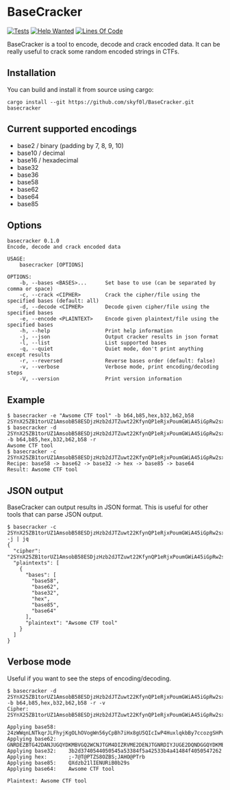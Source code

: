 # BaseCracker

[![Tests](https://github.com/skyf0l/BaseCracker/actions/workflows/tests.yml/badge.svg)](https://github.com/skyf0l/BaseCracker/actions/workflows/tests.yml)
[![Help Wanted](https://img.shields.io/github/issues/skyf0l/BaseCracker/help%20wanted?color=green)](https://github.com/skyf0l/BaseCracker/issues?q=is%3Aissue+is%3Aopen+label%3A%22help+wanted%22)
[![Lines Of Code](https://tokei.rs/b1/github/skyf0l/BaseCracker?category=code)](https://github.com/skyf0l/BaseCracker)

BaseCracker is a tool to encode, decode and crack encoded data. It can be really useful to crack some random encoded strings in CTFs.

## Installation

You can build and install it from source using cargo:

```console
cargo install --git https://github.com/skyf0l/BaseCracker.git basecracker
```

## Current supported encodings

- base2 / binary (padding by 7, 8, 9, 10)
- base10 / decimal
- base16 / hexadecimal
- base32
- base36
- base58
- base62
- base64
- base85

## Options

```
basecracker 0.1.0
Encode, decode and crack encoded data

USAGE:
    basecracker [OPTIONS]

OPTIONS:
    -b, --bases <BASES>...      Set base to use (can be separated by comma or space)
    -c, --crack <CIPHER>        Crack the cipher/file using the specified bases (default: all)
    -d, --decode <CIPHER>       Decode given cipher/file using the specified bases
    -e, --encode <PLAINTEXT>    Encode given plaintext/file using the specified bases
    -h, --help                  Print help information
    -j, --json                  Output cracker results in json format
    -l, --list                  List supported bases
    -q, --quiet                 Quiet mode, don't print anything except results
    -r, --reversed              Reverse bases order (default: false)
    -v, --verbose               Verbose mode, print encoding/decoding steps
    -V, --version               Print version information
```

## Example

```console
$ basecracker -e "Awsome CTF tool" -b b64,b85,hex,b32,b62,b58
2SYnX25ZB1torUZ1AmsobB58ESDjzHzb2dJTZuwt22KfynQP1eRjxPoumGWiA45iGpRw2sx5LVB1D8K8xaLTTetafmPs3a44oiaFxrg3s4d4fkWJ36UzrSFWuLL6WbdQ5nbQSBCV7gC2DCzrxpaj
$ basecracker -d 2SYnX25ZB1torUZ1AmsobB58ESDjzHzb2dJTZuwt22KfynQP1eRjxPoumGWiA45iGpRw2sx5LVB1D8K8xaLTTetafmPs3a44oiaFxrg3s4d4fkWJ36UzrSFWuLL6WbdQ5nbQSBCV7gC2DCzrxpaj -b b64,b85,hex,b32,b62,b58 -r
Awsome CTF tool
$ basecracker -c 2SYnX25ZB1torUZ1AmsobB58ESDjzHzb2dJTZuwt22KfynQP1eRjxPoumGWiA45iGpRw2sx5LVB1D8K8xaLTTetafmPs3a44oiaFxrg3s4d4fkWJ36UzrSFWuLL6WbdQ5nbQSBCV7gC2DCzrxpaj
Recipe: base58 -> base62 -> base32 -> hex -> base85 -> base64
Result: Awsome CTF tool
```

## JSON output

BaseCracker can output results in JSON format. This is useful for other tools that can parse JSON output.

```console
$ basecracker -c 2SYnX25ZB1torUZ1AmsobB58ESDjzHzb2dJTZuwt22KfynQP1eRjxPoumGWiA45iGpRw2sx5LVB1D8K8xaLTTetafmPs3a44oiaFxrg3s4d4fkWJ36UzrSFWuLL6WbdQ5nbQSBCV7gC2DCzrxpaj -j | jq
{
  "cipher": "2SYnX25ZB1torUZ1AmsobB58ESDjzHzb2dJTZuwt22KfynQP1eRjxPoumGWiA45iGpRw2sx5LVB1D8K8xaLTTetafmPs3a44oiaFxrg3s4d4fkWJ36UzrSFWuLL6WbdQ5nbQSBCV7gC2DCzrxpaj",
  "plaintexts": [
    {
      "bases": [
        "base58",
        "base62",
        "base32",
        "hex",
        "base85",
        "base64"
      ],
      "plaintext": "Awsome CTF tool"
    }
  ]
}
```

## Verbose mode

Useful if you want to see the steps of encoding/decoding.

```console
$ basecracker -d 2SYnX25ZB1torUZ1AmsobB58ESDjzHzb2dJTZuwt22KfynQP1eRjxPoumGWiA45iGpRw2sx5LVB1D8K8xaLTTetafmPs3a44oiaFxrg3s4d4fkWJ36UzrSFWuLL6WbdQ5nbQSBCV7gC2DCzrxpaj -b b64,b85,hex,b32,b62,b58 -r -v
Cipher: 2SYnX25ZB1torUZ1AmsobB58ESDjzHzb2dJTZuwt22KfynQP1eRjxPoumGWiA45iGpRw2sx5LVB1D8K8xaLTTetafmPs3a44oiaFxrg3s4d4fkWJ36UzrSFWuLL6WbdQ5nbQSBCV7gC2DCzrxpaj

Applying base58:    24zWWqnLNTkqrJLFhyjKgOLhOVogWn56yCpBh7iHx8gU5QIcIwP4HuxlqkbBy7ccozgSHPut9d04qUU2erRetVaJE8bkM0XiKqQBWGaM96NH
Applying base62:    GNRDEZBTG42DANJUGQYDKMBVGQ2WCNJTGM4DIZRVME2DENJTGNRDIYJUGE2DQNDGGQYDKMBVGQ3TENRS
Applying base32:    3b2d3740544050545a53384f5a42533b4a41484f4050547262
Applying hex:       ;-7@T@PTZS8OZBS;JAHO@PTrb
Applying base85:    QXdzb21lIENURiB0b29s
Applying base64:    Awsome CTF tool

Plaintext: Awsome CTF tool
```
